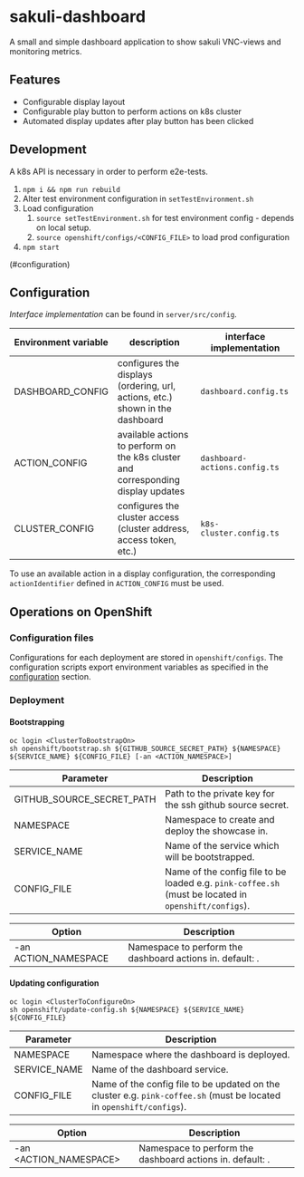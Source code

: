 # sakuli-dashboard
A small and simple dashboard application to show sakuli VNC-views and monitoring metrics. 

## Features
* Configurable display layout
* Configurable play button to perform actions on k8s cluster
* Automated display updates after play button has been clicked

## Development
A k8s API is necessary in order to perform e2e-tests.

1. `npm i && npm run rebuild`
1. Alter test environment configuration in `setTestEnvironment.sh`
1. Load configuration  
    1. `source setTestEnvironment.sh` for test environment config - depends on local setup.  
    1. `source openshift/configs/<CONFIG_FILE>` to load prod configuration
1. `npm start`

(#configuration)
## Configuration
_Interface implementation_ can be found in `server/src/config`. 

| Environment variable | description                                                                       | interface implementation      |
|----------------------|-----------------------------------------------------------------------------------|-------------------------------|
| DASHBOARD_CONFIG     | configures the displays (ordering, url, actions, etc.) shown in the dashboard     | `dashboard.config.ts`         |
| ACTION_CONFIG        | available actions to perform on the k8s cluster and corresponding display updates | `dashboard-actions.config.ts` |
| CLUSTER_CONFIG       | configures the cluster access (cluster address, access token, etc.)               | `k8s-cluster.config.ts`       |

To use an available action in a display configuration, the corresponding `actionIdentifier` defined in `ACTION_CONFIG` must be used.

## Operations on OpenShift
### Configuration files
Configurations for each deployment are stored in `openshift/configs`. The configuration scripts export environment
variables as specified in the [configuration](#configuration) section.

### Deployment
#### Bootstrapping
```shell script
oc login <ClusterToBootstrapOn>
sh openshift/bootstrap.sh ${GITHUB_SOURCE_SECRET_PATH} ${NAMESPACE} ${SERVICE_NAME} ${CONFIG_FILE} [-an <ACTION_NAMESPACE>]
```
| Parameter                 | Description                                                                                           |
|---------------------------|-------------------------------------------------------------------------------------------------------|
| GITHUB_SOURCE_SECRET_PATH | Path to the private key for the ssh github source secret.                                             |
| NAMESPACE                 | Namespace to create and deploy the showcase in.                                                       |
| SERVICE_NAME              | Name of the service which will be bootstrapped.                                                       |
| CONFIG_FILE               | Name of the config file to be loaded e.g. `pink-coffee.sh` (must be located in `openshift/configs`).  | 

| Option                    | Description                                                                                           |
|---------------------------|-------------------------------------------------------------------------------------------------------|
| -an ACTION_NAMESPACE      | Namespace to perform the dashboard actions in. default: <NAMESPACE>.                                  |

#### Updating configuration
```shell script
oc login <ClusterToConfigureOn>
sh openshift/update-config.sh ${NAMESPACE} ${SERVICE_NAME} ${CONFIG_FILE}
```
| Parameter    | Description                                                                                                           |
|--------------|-----------------------------------------------------------------------------------------------------------------------|
| NAMESPACE    | Namespace where the dashboard is deployed.                                                                            |
| SERVICE_NAME | Name of the dashboard service.                                                                                        |
| CONFIG_FILE  | Name of the config file to be updated on the cluster e.g. `pink-coffee.sh` (must be located in `openshift/configs`).  |

| Option                  | Description                                                                                                |
|-------------------------|------------------------------------------------------------------------------------------------------------|
| -an <ACTION_NAMESPACE>  | Namespace to perform the dashboard actions in. default: <NAMESPACE>.                                       |